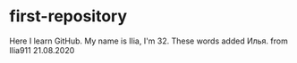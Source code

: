 # first-repository
Here I learn GitHub.
My name is Ilia, I'm 32.
These words added Илья.
from Ilia911 21.08.2020
